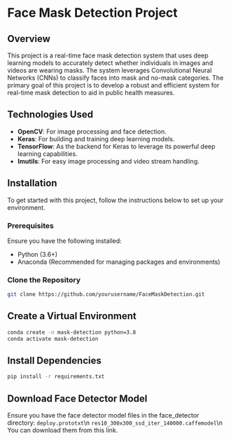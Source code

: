 # Face Mask Detection Project

## Overview

This project is a real-time face mask detection system that uses deep learning models to accurately detect whether individuals in images and videos are wearing masks. The system leverages Convolutional Neural Networks (CNNs) to classify faces into mask and no-mask categories. The primary goal of this project is to develop a robust and efficient system for real-time mask detection to aid in public health measures.

## Technologies Used

- **OpenCV**: For image processing and face detection.
- **Keras**: For building and training deep learning models.
- **TensorFlow**: As the backend for Keras to leverage its powerful deep learning capabilities.
- **Imutils**: For easy image processing and video stream handling.

## Installation

To get started with this project, follow the instructions below to set up your environment.

### Prerequisites

Ensure you have the following installed:

- Python (3.6+)
- Anaconda (Recommended for managing packages and environments)

### Clone the Repository

```bash
git clone https://github.com/yourusername/FaceMaskDetection.git
```

## Create a Virtual Environment

```bash
conda create -n mask-detection python=3.8
conda activate mask-detection
```

## Install Dependencies
```bash
pip install -r requirements.txt
```

## Download Face Detector Model

Ensure you have the face detector model files in the face_detector directory:
`deploy.prototxt`\n
`res10_300x300_ssd_iter_140000.caffemodel`\n
You can download them from this link.
